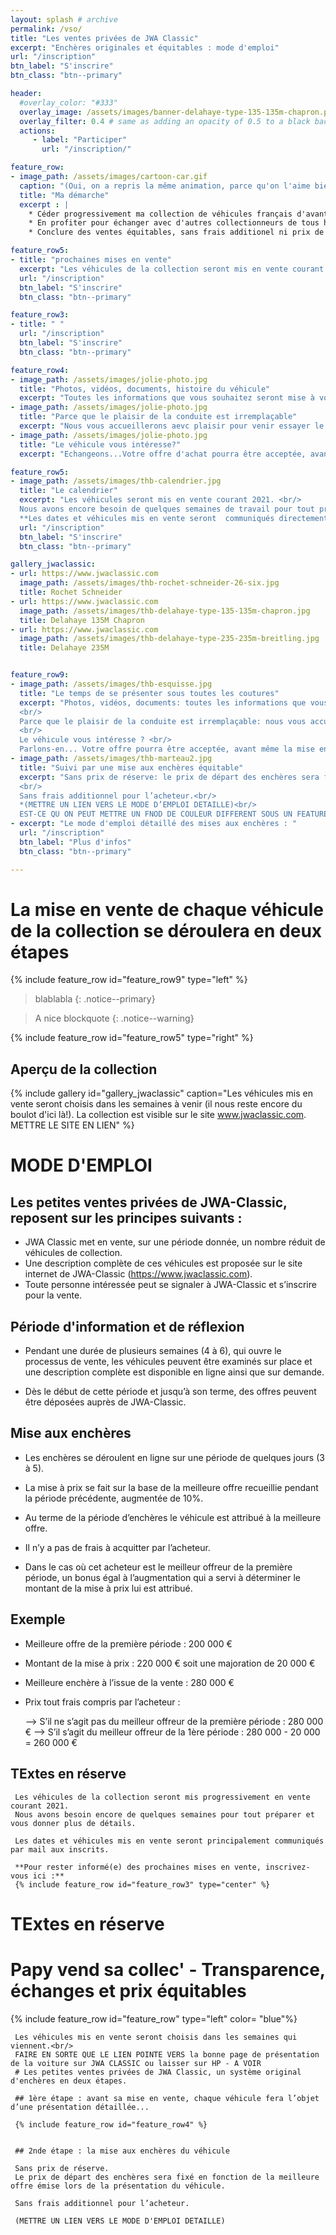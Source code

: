 ```yaml
---
layout: splash # archive
permalink: /vso/
title: "Les ventes privées de JWA Classic"
excerpt: "Enchères originales et équitables : mode d'emploi"
url: "/inscription"
btn_label: "S'inscrire"
btn_class: "btn--primary"

header:
  #overlay_color: "#333"
  overlay_image: /assets/images/banner-delahaye-type-135-135m-chapron.png
  overlay_filter: 0.4 # same as adding an opacity of 0.5 to a black background
  actions:
     - label: "Participer"
       url: "/inscription/"

feature_row:
- image_path: /assets/images/cartoon-car.gif
  caption: "(Oui, on a repris la même animation, parce qu'on l'aime bien !)"
  title: "Ma démarche"
  excerpt : |
    * Céder progressivement ma collection de véhicules français d'avant-guerre au cours de l'année 2021. <br/>
    * En profiter pour échanger avec d'autres collectionneurs de tous horizons.  <br/>
    * Conclure des ventes équitables, sans frais additionel ni prix de réserve, au cours d'enchères originales.  <br/>

feature_row5:
- title: "prochaines mises en vente"
  excerpt: "Les véhicules de la collection seront mis en vente courant 2021. Inscrivez-vous pour être prévenu(e) des prochaines mises en vente."
  url: "/inscription"
  btn_label: "S'inscrire"
  btn_class: "btn--primary"

feature_row3:
- title: " "
  url: "/inscription"
  btn_label: "S'inscrire"
  btn_class: "btn--primary"

feature_row4:
- image_path: /assets/images/jolie-photo.jpg
  title: "Photos, vidéos, documents, histoire du véhicule"
  excerpt: "Toutes les informations que vous souhaitez seront mise à votre disposition pendant une première période de plusieurs semaines."
- image_path: /assets/images/jolie-photo.jpg
  title: "Parce que le plaisir de la conduite est irremplaçable"
  excerpt: "Nous vous accueillerons aevc plaisir pour venir essayer le véhicule sur les routes pittoresques de la Loire."
- image_path: /assets/images/jolie-photo.jpg
  title: "Le véhicule vous intéresse?"
  excerpt: "Echangeons...Votre offre d'achat pourra être acceptée, avant même la mise aux enchères du véhicule."    

feature_row5:
- image_path: /assets/images/thb-calendrier.jpg
  title: "Le calendrier"
  excerpt: "Les véhicules seront mis en vente courant 2021. <br/>
  Nous avons encore besoin de quelques semaines de travail pour tout préparer et vous donner plus de détails. <br/>
  **Les dates et véhicules mis en vente seront  communiqués directement aux inscrits.<br/> Inscrivez-vous ici pour rester informé(e) des prochaines ventes!**"
  url: "/inscription"
  btn_label: "S'inscrire"
  btn_class: "btn--primary"

gallery_jwaclassic:
- url: https://www.jwaclassic.com
  image_path: /assets/images/thb-rochet-schneider-26-six.jpg
  title: Rochet Schneider
- url: https://www.jwaclassic.com
  image_path: /assets/images/thb-delahaye-type-135-135m-chapron.jpg
  title: Delahaye 135M Chapron
- url: https://www.jwaclassic.com
  image_path: /assets/images/thb-delahaye-type-235-235m-breitling.jpg
  title: Delahaye 235M


feature_row9:
- image_path: /assets/images/thb-esquisse.jpg
  title: "Le temps de se présenter sous toutes les coutures"
  excerpt: "Photos, vidéos, documents: toutes les informations que vous souhaitez seront mises à votre disposition avant la mise aux enchères .<br/>
  <br/>
  Parce que le plaisir de la conduite est irremplaçable: nous vous accueillerons avec plaisir pour venir essayer le véhicule sur les routes pittoresques de la Loire.<br/>
  <br/>
  Le véhicule vous intéresse ? <br/>
  Parlons-en... Votre offre pourra être acceptée, avant même la mise en vente du véhicule."
- image_path: /assets/images/thb-marteau2.jpg
  title: "Suivi par une mise aux enchères équitable"
  excerpt: "Sans prix de réserve: le prix de départ des enchères sera fixé en fonction de la meilleure offre émise lors de la présentation du véhicule.<br/>
  <br/>
  Sans frais additionnel pour l’acheteur.<br/>
  *(METTRE UN LIEN VERS LE MODE D’EMPLOI DETAILLE)<br/>
  EST-CE QU ON PEUT METTRE UN FNOD DE COULEUR DIFFERENT SOUS UN FEATURE ROW?*"
- excerpt: "Le mode d'emploi détaillé des mises aux enchères : "
  url: "/inscription"
  btn_label: "Plus d'infos"
  btn_class: "btn--primary"

---
```

# La mise en vente de chaque véhicule de la collection se déroulera en deux étapes

{% include feature_row id="feature_row9" type="left" %}

> blablabla
{: .notice--primary}

> A nice blockquote
{: .notice--warning}

{% include feature_row id="feature_row5" type="right" %}


## Aperçu de la collection

{% include gallery id="gallery_jwaclassic" caption="Les véhicules mis en vente seront choisis dans les semaines à venir (il nous reste encore du boulot d'ici là!). La collection est visible sur le site www.jwaclassic.com. METTRE LE SITE EN LIEN" %}




# MODE D'EMPLOI

## Les petites ventes privées de JWA-Classic, reposent sur les principes suivants :
-	JWA Classic met en vente, sur une période donnée, un nombre réduit de véhicules de collection.
-	Une description complète de ces véhicules est proposée sur le site internet de JWA-Classic (https://www.jwaclassic.com).
-	Toute personne intéressée peut se signaler à JWA-Classic et s’inscrire pour la vente.


## Période d'information et de réflexion
-	Pendant une durée de plusieurs semaines (4 à 6), qui ouvre le processus de vente, les véhicules peuvent être examinés sur place et une description complète est disponible en ligne ainsi que sur demande.

-	Dès le début de cette période et jusqu’à son terme, des offres peuvent être déposées auprès de JWA-Classic.


## Mise aux enchères
-	Les enchères se déroulent en ligne sur une période de quelques jours (3 à 5).

-	La mise à prix se fait sur la base de la meilleure offre recueillie pendant la période précédente, augmentée de 10%.

-	Au terme de la période d’enchères le véhicule est attribué à la meilleure offre.

-	Il n’y a pas de frais à acquitter par l’acheteur.

-	Dans le cas où cet acheteur est le meilleur offreur de la première période, un bonus égal à l’augmentation qui a servi à déterminer le montant de la mise à prix lui est attribué.


## Exemple
-	Meilleure offre de la première période : 200 000 €
-	Montant de la mise à prix : 220 000 € soit une majoration de 20 000 €
-	Meilleure enchère à l’issue de la vente : 280 000 €
-	Prix tout frais compris par l’acheteur :

     --> S’il ne s’agit pas du meilleur offreur de la première période : 280 000 €
     --> S’il s’agit du meilleur offreur de la 1ère période : 280 000 - 20 000 = 260 000 €




## TExtes en réserve
     Les véhicules de la collection seront mis progressivement en vente courant 2021.  
     Nous avons besoin encore de quelques semaines pour tout préparer et vous donner plus de détails.  

     Les dates et véhicules mis en vente seront principalement communiqués par mail aux inscrits.

     **Pour rester informé(e) des prochaines mises en vente, inscrivez-vous ici :**
     {% include feature_row id="feature_row3" type="center" %}




# TExtes en réserve

# Papy vend sa collec' - Transparence, échanges et prix équitables

{% include feature_row id="feature_row" type="left" color= "blue"%}


     Les véhicules mis en vente seront choisis dans les semaines qui viennent.<br/>
     FAIRE EN SORTE QUE LE LIEN POINTE VERS la bonne page de présentation de la voiture sur JWA CLASSIC ou laisser sur HP - A VOIR
     # Les petites ventes privées de JWA Classic, un système original d'enchères en deux étapes.

     ## 1ère étape : avant sa mise en vente, chaque véhicule fera l’objet d’une présentation détaillée...

     {% include feature_row id="feature_row4" %}


     ## 2nde étape : la mise aux enchères du véhicule

     Sans prix de réserve.
     Le prix de départ des enchères sera fixé en fonction de la meilleure offre émise lors de la présentation du véhicule.

     Sans frais additionnel pour l’acheteur.

     (METTRE UN LIEN VERS LE MODE D'EMPLOI DETAILLE)
